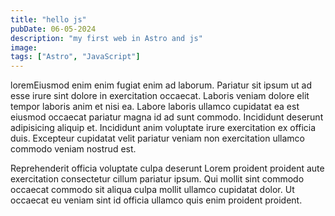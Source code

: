```yaml
---
title: "hello js"
pubDate: 06-05-2024
description: "my first web in Astro and js"
image:
tags: ["Astro", "JavaScript"]
---
```


loremEiusmod enim enim fugiat enim ad laborum. Pariatur sit ipsum ut ad esse irure sint dolore in exercitation occaecat. Laboris veniam dolore elit tempor laboris anim et nisi ea. Labore laboris ullamco cupidatat ea est eiusmod occaecat pariatur magna id ad sunt commodo. Incididunt deserunt adipisicing aliquip et. Incididunt anim voluptate irure exercitation ex officia duis. Excepteur cupidatat velit pariatur veniam non exercitation ullamco commodo veniam nostrud est.

Reprehenderit officia voluptate culpa deserunt Lorem proident proident aute exercitation consectetur cillum pariatur ipsum. Qui mollit sint commodo occaecat commodo sit aliqua culpa mollit ullamco cupidatat dolor. Ut occaecat eu veniam sint id officia ullamco quis enim proident proident.
